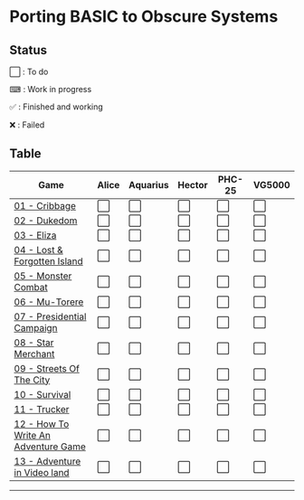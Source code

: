 # Porting BASIC to Obscure Systems

## Status

⬜️ : To do

⌨ : Work in progress

✅ : Finished and working

❌ : Failed


## Table

| Game                                          | Alice | Aquarius | Hector | PHC-25 | VG5000 |
| ----------------------------------------------|-------|----------|--------|--------|--------| 
| [01 - Cribbage](./01-Cribbage) | ⬜️ | ⬜️ | ⬜️ | ⬜️ | ⬜️ |
| [02 - Dukedom](./02-Dukedom) | ⬜️ | ⬜️ | ⬜️ | ⬜️ | ⬜️ |
| [03 - Eliza](./03-Eliza) | ⬜️ | ⬜️ | ⬜️ | ⬜️ | ⬜️ |
| [04 - Lost & Forgotten Island](./04-Lost&ForgottenIsland) | ⬜️ | ⬜️ | ⬜️ | ⬜️ | ⬜️ |
| [05 - Monster Combat](./05-MonsterCombat) | ⬜️ | ⬜️ | ⬜️ | ⬜️ | ⬜️ |
| [06 - Mu-Torere](./06-MuTorere) | ⬜️ | ⬜️ | ⬜️ | ⬜️ | ⬜️ |
| [07 - Presidential Campaign](./07-PresidentialCampaign) | ⬜️ | ⬜️ | ⬜️ | ⬜️ | ⬜️ |
| [08 - Star Merchant](./08-StarMerchant) | ⬜️ | ⬜️ | ⬜️ | ⬜️ | ⬜️ |
| [09 - Streets Of The City](./09-StreetsOfTheCity) | ⬜️ | ⬜️ | ⬜️ | ⬜️ | ⬜️ |
| [10 - Survival](./10-Survival) | ⬜️ | ⬜️ | ⬜️ | ⬜️ | ⬜️ |
| [11 - Trucker](./11-Trucker) | ⬜️ | ⬜️ | ⬜️ | ⬜️ | ⬜️ |
| [12 - How To Write An Adventure Game](./12-HowToWriteAnAdventureGame) | ⬜️ | ⬜️ | ⬜️ | ⬜️ | ⬜️ |
| [13 - Adventure in Video land](./13-AdventureinVideoland) | ⬜️ | ⬜️ | ⬜️ | ⬜️ | ⬜️ |

___